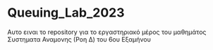 # Queuing_Lab_2023

Αυτο ειναι το repository για το εργαστηριακό μέρος του μαθημάτος Συστηματα Αναμονης (Ροη Δ) του 6ου Εξαμήνου
